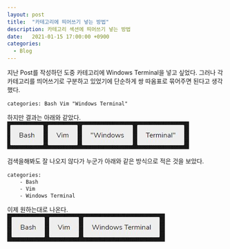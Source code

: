 ```yaml
---
layout: post
title:  "카테고리에 띄어쓰기 넣는 방법"
description: 카테고리 섹션에 띄어쓰기 넣는 방법
date:   2021-01-15 17:00:00 +0900
categories: 
  - Blog
---
```

지난 Post를 작성하던 도중 카테고리에 Windows Terminal을 넣고 싶었다. 
그러나 각 카테고리를 띄어쓰기로 구분하고 있었기에 단순하게 쌍 따옴표로 묶어주면 된다고 생각했다.

```
categories: Bash Vim "Windows Terminal"
```
하지만 결과는 아래와 같았다.
![NoApplySpace](https://github.com/zdevowl/zdevowl.github.io/blob/master/_posts/2021-01-15-2-category-space-pic-1.JPG?raw=true)

검색을해봐도 잘 나오지 않다가 누군가 아래와 같은 방식으로 적은 것을 보았다.
```
categories: 
    - Bash 
    - Vim 
    - Windows Terminal
```

이제 원하는대로 나온다.
![ApplySpace](https://github.com/zdevowl/zdevowl.github.io/blob/master/_posts/2021-01-15-2-category-space-pic-2.JPG?raw=true)

